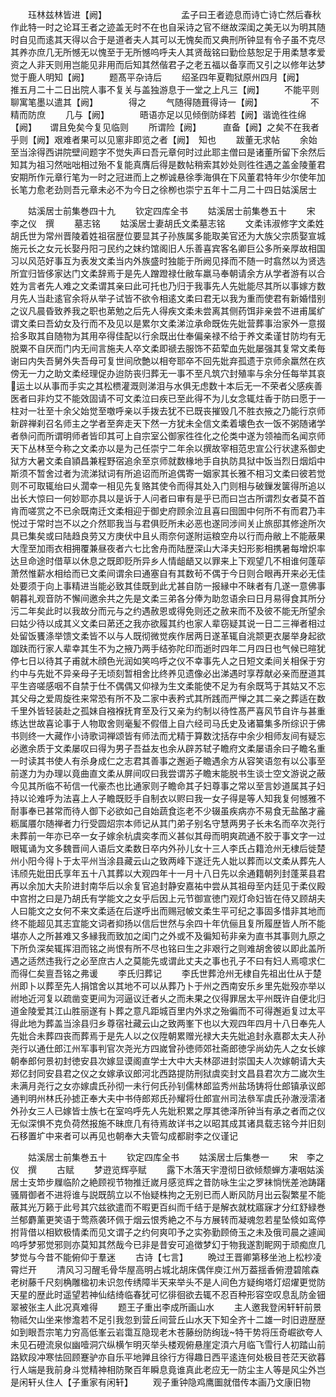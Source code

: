 <!-- { "loadSidebar": true } -->
　　珏林兹林皆进【阙】　　　　　　　　　孟子曰王者迹息而诗亡诗亡然后春秋作此特一时之论耳王者之迹盖无时不在也自采诗之官不继故深闺之美无以为明其随时自见而逺其天得以合于是道者夫人其可以无愧矣而又典刑所钟显有令子虽不克尽其养亦庶几无所憾无以愧至于无所憾呜呼夫人其贤哉铭曰勤俭慈恕足于用柔慧孝爱资之人非天则用岂能见非用而后知其然偕君子之老五福以备享而又引之以修年达梦觉于鹿人明知【阙】
　　题髙平杂诗后
　　绍圣四年夏鞫狱原州四月【阙】　　推五月二十二日出院人事不复关与盖独游息于一堂之上凡三【阙】
　　不能平则聊寓笔墨以遣其【阙】　　　　得之
　　气随得随葺得诗一【阙】　　　　　　不精而防庶
　　几与【阙】　　　　晤语亦足以见倾倒防绎若【阙】谐诡徃徃绵【阙】　　谓且免矣今复见临则
　　所谓险【阙】　　　直备【阙】之矣不在我者乎则【阙】艰难者果可以见窻非即览之者【阙】　知也
　　跋董无求帖
　　余始至当涂得西讲院壁间题字不觉失声曰吾元章何时过此耶主僧曰是诸董所留下余然后知其为祖习然咄咄相过殆不复能真膺后得是数帖稍索其妙处则徃徃遇之盖金陵董君安期所作元章行笔为一时之冠进而上之栁诚悬徐季海俱在下风董君特年少尔使年加长笔力愈老劲则吾元章未必不为今日之徐栁也崇宁五年十二月二十四日姑溪居士








　　姑溪居士前集巻四十九
　　钦定四库全书
　　姑溪居士前集巻五十
　　宋　李之仪　撰
　　墓志铭
　　姑溪居士妻胡氏文柔墓志铭
　　文柔讳淑修字文柔姓胡氏世为常州晋陵着姓祖宿歴位要显其子孙族属多能取美官还为大族父宗质娶宣城施元长之女元长娶丹阳刁民约之妺约馆阁旧人乐善喜宾客名卿巨公多所亲厚故相国习以风范好事互为表发文柔当内外族盛时独能于所阙见择而不随一时翕然以为贤选所宜归皆侈家达门文柔辞焉于是先人蹭蹬禄仕敝车羸马奉朝请余方从学者游有以合姓为言者先人难之文柔谓其亲曰此可托也乃归于我事先人先妣能尽其所以事嫁方数月先人当赴逺官余将从举子试皆不欲令相逺文柔曰君无以我为重而使君有新婚惜别之议凡晨昏致养我之职也苐勉之后先人得疾文柔未尝离其侧药饵非亲尝不进甫属纩谓文柔曰吾幼女及行而不及见以是累尔文柔涕泣承命既佐先妣营葬事治家外一意掇拾多取其自随物为其用卒得佳配以行余既出仕奉偏亲禄不给于养文柔谨甘防均有无脱粟不自厌而门内无间言施夫人卒文柔即禠去服饰不茹荤血先妣屡强其复常文柔毎谢曰内失吾舅外失吾母可复世间欣艶以相夸耶卒不回先妣弃孤遗于京师余羸然在疚傍无一力之助文柔经理促办迨防丧归葬无一事不至凡筑穴封殖率与余分任每举其哀运土以从事而手实之其松槚灌溉则涕泪与水俱无虑数十本后无一不荣者父感疾善医者曰非灼艾不能效固请不可文柔泣曰疾已至此得不为儿女念辄炷香于防曰愿于一柱对一壮至十余父始觉至噭呼亲以手拨去犹不已既丧摧毁几不胜衣掖之乃能行京师新辟禅刹召名师主之学者至奔走天下然一方犹未全信文柔着壊色衣一饭不粥随诸学者叅问而所谓明师者皆印其可上自宗室公御家徃徃化之伦类中遂为领袖而名闻京师天下丛林至今称之文柔亦以是为己任崇宁二年余以撰故宰相范忠宣公行状逮系御史狱方大暑文柔自頴昌兼程野宿追余至京师就数椽地手自执防具狱中饭当烈日烟熖中斯须不暂舍过者为流涕狱词有所追诏而所追偶寄一姻家其长雅不相习文柔曰彼若觉则不可取辄绐曰乆濶幸一相见先复赂其使令而得其处入门则相与破鏁发箧得所追以出长大惊曰一何妙耶亦具以是诉于人问者曰审有是乎已而曰岂古所谓烈女者莫不首肯而嗟赏之不已余既南迁文柔相迎于御史府顾余泣且喜曰囹圄中何所不有而君乃丰悦过于常时岂不以之介然耶我当与君俱贬所未必恶也遂同涉间关止旅邸其修途所次具已集矣或曰陆趋良劳又方庚伏中且乆雨奈何遂附运粮空舟以行而舟敝上不能蔽果大霔至加雨衣相拥覆兼昼夜者六七比舍舟而陆歴深山大泽夫妇形影相携暑每增炽率达旦命途时借草以休息之既即贬所异乡人情龃龉又以罪来上下观望几不相谁何蓬荜萧然惟薪水相给而已文柔间谓余曰通塞自有其数茍不偶于今日则合眼再开来必无佳处要须于向上事精进当能必致其佳既到此尤甚自防一报縁中不昧者有几遂一意佛事朝暮礼观音防不懈间邀余共之先是文柔三弟各分俸为助忽语余曰日月易得食其所分污二年矣此时以我故分而元与之约遇赦恩或得免则还之赦来而不及彼不能无所望余曰姑少待以成其义文柔曰苐还之我亦欲履其约也家人辈窃疑其说一日二三禅者相过处留饭饔涤举馈文柔皆不以与人既彻微觉疾作居两日遂革辄自洮颒更衣屡举身起欲跏趺而行家人辈幸其生不为之掖乃两手结弥陀印而逝时四年二月四日也气候已暄犹停七日以待其子甫就木顔色光润如笑呜呼之仪不幸事先人之日短文柔间关相保于穷约中与先妣不异亲母子无顷刻暂相舍比终养见遗像必出涕遇时享荐献必亲而歴道其平生咨嗟感咽不自禁于仕不偶偶又仰禄为生文柔能使不足为有余既笃于其姑又不忘其父母之爱周旋徃来常恐有所不及二家中表矜式其所践而严惮之其二亲之葬适在数千里外皆轻装赴之孤妹自襁褓抚育至及行又亲为约制以待性髙严喜风节自许与甚重练达世故喜论事于人物取舍则毫髪不假借上自六经司马氏史及诸纂集多所综识于佛书则终一大藏作小诗歌词禅颂皆有师法而尤精于算数沈括存中余少相师友间有疑忘必邀余质于文柔屡叹曰得为男子吾益友也余从辟苏轼子瞻府文柔屡语余曰子瞻名重一时读其书使人有杀身成仁之志君其善事之邂逅子瞻遇余方从容笑语忽有以公事至前遂力为办理以竟曲直文柔从屏间叹曰我尝谓苏子瞻末能脱书生谈士空文游说之蔽今见其所临不茍信一代豪杰也比通家则子瞻命其子妇尊事之常以至言妙道属其子妇持以论难呼为法喜上人子瞻既贬手自制衣以赆曰我一女子得是等人知我复何憾雅不耐事奉已甚常而待人御下必欲如己自始蔬食迄老不少辍虽疾病亦不易食无盐酪才麄粝属餍尔随禅者力行受圆炤宗本师记从其门弟子别名守慧两男子长未名而卒次尧行未葬前一年亦已卒一女子嫁余杭虞奕孝而义甚似其母而明爽疏通不胶于事文字一过眼辄诵为文多魏晋间人语后文柔数日卒内外孙儿女十三人李氏占籍沧州无棣后徙楚州小阳今得卜于太平州当涂县藏云山之致两峰下遂迁先人妣以葬而以文柔从葬先人讳颀先妣田氏享年五十八其葬以大观四年十一月十八日先以余通籍朝列封蓬莱县君再以余加大夫阶进封南华后以余复官追封静安嘉祐中尝从其祖母至内廷见于柔仪殿中宫拊之曰是乃胡氏有学能文之女乎后因上元节御宣徳门观灯命妇皆在侍又顾胡夫人曰能文之女何不来文柔适在后遂呼出而赐冠帔文柔生平可纪之事固多惜非其地而终不能超见其志宜能文词者抑扬以信后世然与余四十年伉俪且复所履歴皆人所不能堪亦人之所甚难又多縁我而致加之闺门之外或不及徧知茍非亲为直书其事则九原之下所负深矣辄挥泪而铭之尚恨有所不尽也铭曰生之非艰行之则难胡舍彼以即此盖所遇之适然违我行之必至庶古人之莫能先或谓此丈夫之事也孔子不曰有妇人焉噫求仁而得仁矣亶吾铭之弗谖
　　李氏归葬记
　　李氏世葬沧州无棣自先祖出仕从于楚州即卜以葬至先人捐馆舍以其地不可以从葬乃卜于州之西南安乐乡里先妣殁亦举以祔地近河复以疏凿变更间为河逼议迁者乆之而未果之仪得罪居太平州既许自便北归道金陵爱其江山胜丽遂有卜葬之意凡距城百里内外求之殆徧而不可得邂逅复过太平得此地为葬盖当涂县归乡尊宿社藏云山之致两峯下也以大观四年四月十八日奉先人先妣合未葬四丧而葬焉于是先人以之仪陞朝累赠光禄大夫先妣追封永嘉郡太夫人孙尧行以通仕郎江州军事判官次尧光方四嵗曾孙徳师郊社斋郎徳孚尚幼先人之女长嫁朝奉郎何景初封徳安县次嫁显谟阁直学士大中大夫林邵进封崇国夫人次嫁朝请大夫郑亿封同安县君之仪之女嫁承议郎河北西路提防刑狱虞奕封文昌县君次方二嵗次生未满月尧行之女亦嫁虞氏孙彻一未行何氏孙钊儒林郎监秀州盐场铸将仕郎镇承议郎通判明州林氏孙摅正奉大夫中书侍郎郑氏孙耀将仕郎宣州司法叅军虞氏孙澈涭澐渚外孙女三人已嫁皆士族七在室呜呼先人先妣积累之厚其徳泽所钟当有承之者而之仪无似深惧不克负荷然报施不昧庶几有待焉故详书之以昭其成其诸具载志铭今并旧刻石移置圹中来者可以再见也朝奉大夫管勾成都尉李之仪谨记












　　姑溪居士前集巻五十
　　钦定四库全书
　　姑溪居士后集巻一
　　宋　李之仪　撰
　　古赋
　　梦逰览辉亭赋
　　露下木落天宇澄彻日欲倾颓蝉方凄咽姑溪居士支笻步屧临阶之絶顾视节物推迁嵗月感览辉之昔防咏生尘之罗袜惝恍差池踌躇骚屑御者不进将谁与説既鹄立以不怡疑株拘之无别已而人断风防月出云裂繁星不能蔽其光万籁于此号其穴兹欲遣而不暇更百纠而千结于是解衣就枕寤寐才分红舒緑巻兰郁麝薰更笑语于莺燕袭环佩于烟云恨秀絶之不与方展转而凝魂忽若星坠倐如鸾停拊背借以相欵极情柔而见文谓子之约何爽叩予之实弥勤顾倚玉之未及俄司晨之遽闻呜呼梦邪觉邪则亦莫知其然哉今已非是昔安可追徴梦幻于物我遂割眤网于顽痴庶几梦觉与今昔不能俯仰于羣迷
　　古诗【七言】
　　晩过王晋卿第移坐池上松杪凌霄烂开
　　清风习习醒毛骨华屋高明占城北胡床偶伴庾江州万葢揺香俯澄碧隂森老树藤千尺刻桷雕楹初未识忽传绣障半天来举头不是人间色方疑绚塔灯炤燿更觉防天星的歴此时遥望若神仙结绮临春犹可忆徘徊欲去辄不忍百种形容空叹息乱防金钿翠被张主人此况真难得
　　题王子重出李成所画山水
　　主人邀我登闲轩轩前景物祗欠山坐来惨澹若不足引我忽到营丘间营丘山水天下知全齐十二雄一时旧逰歴歴如到眼吾宗笔力穷高低峯云岩霭互隐现老木苍藤纷防绚珑特干势将压奇崛欲夸人未见石磴流泉似幽噎洞穴纵横乍明灭举头楼观俯悬崖定湏六月临飞雪行人初踏山前路欵段冲寒怯回顾蹇驴亦自乐平地亸且徐行方得趣日西平逺连何处极目苍茫天欲暮行人端是我前身斗觉精神相防聚百年瞬息竟谁真此老应无一防尘主人等是风尘外岂是闲轩乆住人【子重家有闲轩】
　　观子重钟隐鸡鹰圗就借传本画乃文康旧物
